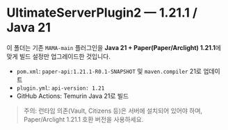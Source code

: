# UltimateServerPlugin2 — 1.21.1 / Java 21

이 폴더는 기존 `MAMA-main` 플러그인을 **Java 21 + Paper(Paper/Arclight) 1.21.1**에 맞게 빌드 설정만 업그레이드한 것입니다.
- `pom.xml`: `paper-api:1.21.1-R0.1-SNAPSHOT` 및 `maven.compiler` 21로 업데이트
- `plugin.yml`: `api-version: 1.21`
- GitHub Actions: Temurin Java 21로 빌드

> 주의: 런타임 의존(Vault, Citizens 등)은 서버에 설치되어 있어야 하며, Paper/Arclight 1.21.1 호환 버전을 사용하세요.
